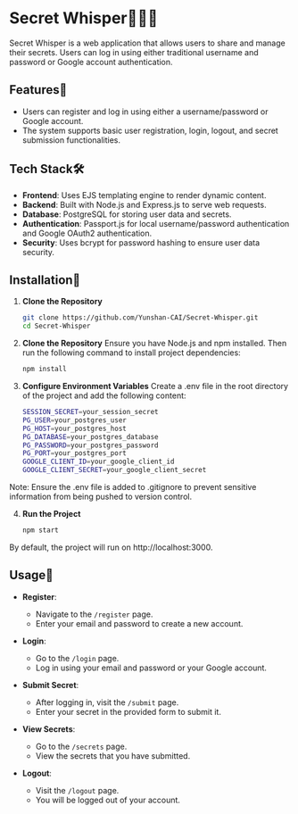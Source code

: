 # Secret Whisper🕵️‍♂️🔐

Secret Whisper is a web application that allows users to share and manage their secrets. Users can log in using either traditional username and password or Google account authentication.

## Features🌟

- Users can register and log in using either a username/password or Google account.
- The system supports basic user registration, login, logout, and secret submission functionalities.

## Tech Stack🛠️

- **Frontend**: Uses EJS templating engine to render dynamic content.
- **Backend**: Built with Node.js and Express.js to serve web requests.
- **Database**: PostgreSQL for storing user data and secrets.
- **Authentication**: Passport.js for local username/password authentication and Google OAuth2 authentication.
- **Security**: Uses bcrypt for password hashing to ensure user data security.

## Installation🚀

1. **Clone the Repository**

   ```bash
   git clone https://github.com/Yunshan-CAI/Secret-Whisper.git
   cd Secret-Whisper
   
2. **Clone the Repository**
Ensure you have Node.js and npm installed. Then run the following command to install project dependencies:
   ```bash
   npm install

3. **Configure Environment Variables**
Create a .env file in the root directory of the project and add the following content:
   ```bash
   SESSION_SECRET=your_session_secret
   PG_USER=your_postgres_user
   PG_HOST=your_postgres_host
   PG_DATABASE=your_postgres_database
   PG_PASSWORD=your_postgres_password
   PG_PORT=your_postgres_port
   GOOGLE_CLIENT_ID=your_google_client_id
   GOOGLE_CLIENT_SECRET=your_google_client_secret

Note: Ensure the .env file is added to .gitignore to prevent sensitive information from being pushed to version control.

4. **Run the Project**
   ```bash
   npm start
   
By default, the project will run on http://localhost:3000.

## Usage📝

- **Register**: 
  - Navigate to the `/register` page.
  - Enter your email and password to create a new account.

- **Login**: 
  - Go to the `/login` page.
  - Log in using your email and password or your Google account.

- **Submit Secret**: 
  - After logging in, visit the `/submit` page.
  - Enter your secret in the provided form to submit it.

- **View Secrets**: 
  - Go to the `/secrets` page.
  - View the secrets that you have submitted.

- **Logout**: 
  - Visit the `/logout` page.
  - You will be logged out of your account.




   
